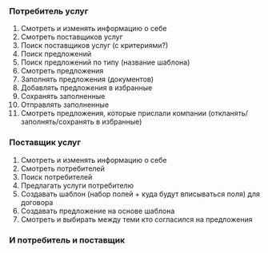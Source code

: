 ### Потребитель услуг
1. Смотреть и изменять информацию о себе
2. Смотреть поставщиков услуг
3. Поиск поставщиков услуг (с критериями?)
4. Поиск предложений 
5. Поиск предложений по типу (название шаблона)
6. Смотреть предложения
7. Заполнять предложения (документов)
8. Добавлять предложения в избранные
9. Сохранять заполненные
10. Отправлять заполненные
11. Смотреть предложения, которые прислали компании (откланять/заполнять/сохранять в избранные)

### Поставщик услуг
1. Смотреть и изменять информацию о себе
2. Смотреть потребителей
3. Поиск потребителей 
4. Предлагать услуги потребителю
5. Создавать шаблон (набор полей + куда будут вписываться поля) для договора
6. Создавать предложение на основе шаблона
7. Смотреть и выбирать между теми кто согласился на предложения

### И потребитель и поставщик